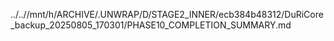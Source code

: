 ../..//mnt/h/ARCHIVE/.UNWRAP/D/STAGE2_INNER/ecb384b48312/DuRiCore_backup_20250805_170301/PHASE10_COMPLETION_SUMMARY.md